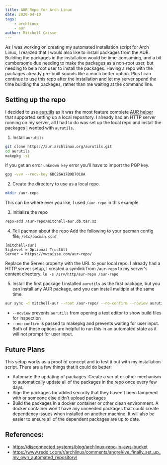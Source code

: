 ```yaml
---
title: AUR Repo for Arch Linux
date: 2020-04-10
tags: 
    - archlinux
    - aur
author: Mitchell Caisse
---
```


As I was working on creating my automated installation script for Arch Linux, I realized that I would also like to
install packages from the AUR. Building the packages in the installation would be time-consuming, and a bit cumbersome
due needing to make the packages as a non-root user, but needing to be a root user to install the packages. Having
a repo with the packages already pre-built sounds like a much better option. Plus I can continue to use this repo
after the installation and let my server spend the time building the packages, rather than me waiting at the command line.

## Setting up the repo

I decided to use [aurutils](https://github.com/AladW/aurutils) as it was the most feature complete [AUR helper](https://wiki.archlinux.org/index.php/AUR_helpers#Comparison_tables)
that supported setting up a local repository. I already had an HTTP server running on my server, all I had to do
was set up the local repo and install the packages I wanted with `aurutils`.

1. Install `aurutils`
```bash
git clone https://aur.archlinux.org/aurutils.git
cd aurutils
makepkg -si
```

If you get an error `unknown key` error you'll have to import the PGP key.
```bash
gpg -vvv --recv-key 6BC26A17B9B7018A
```

2. Create the directory to use as a local repo. 
```bash
mkdir /aur-repo
```

This can be where ever you like, I used `/aur-repo` in this example.

3. Initialize the repo
```bash
repo-add /aur-repo/mitchell-aur.db.tar.xz 
```

4. Tell pacman about the repo
Add the following to your pacman config file, `/etc/pacman.conf`
```text
[mitchell-aur]
SigLevel = Optional TrustAll
Server = https://mwcaisse.com/aur-repo/
```

Replace the Server property with the URL to your local repo. I already had a HTTP server setup, I created a symlink from
`/aur-repo` to my server's content directory. `ln -s /srv/http/aur-repo /aur-repo`

5. Install the first package
I installed `aurutils` as the first package, but you can install any AUR package, and you can install multiple at the same time.
```bash
aur sync -d mitchell-aur --root /aur-repo/ --no-confirm --noview aurutils
```
* `--noview` prevents `aurutils` from opening a text editor to show build files for inspection
* `--no-confirm` is passed to makepkg and prevents waiting for user input.
Both of these options are helpful to run this in an automated state as it will not prompt for user input.

## Future Plans
This setup works as a proof of concept and to test it out with my installation script. There are a few things that it could
do better:

* Automate the updating of packages. Create a script or other mechanism to automatically update all of the packages in the repo
once every few days.
* Sign the packages for added security that they haven't been tampered with or someone else didn't upload packages
* Build the packages in a docker container or other clean environment. A docker container won't have any unneeded packages
that could create dependency issues when installed on another machine. It will also be easier to ensure all of the 
dependent packages are up to date.

## References:
* https://disconnected.systems/blog/archlinux-repo-in-aws-bucket
* https://www.reddit.com/r/archlinux/comments/angrel/ive_finally_set_up_my_own_automated_repository/